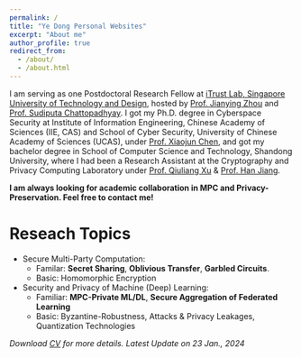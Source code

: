 ```yaml
---
permalink: /
title: "Ye Dong Personal Websites"
excerpt: "About me"
author_profile: true
redirect_from: 
  - /about/
  - /about.html
---
```

I am serving as one Postdoctoral Research Fellow at [iTrust Lab, Singapore University of Technology and Design](https://itrust.sutd.edu.sg/), hosted by [Prof. Jianying Zhou](http://jianying.space/) and [Prof. Sudiputa Chattopadhyay](https://istd.sutd.edu.sg/people/faculty/sudipta-chattopadhyay/). 
I got my Ph.D. degree in Cyberspace Security at Institute of Information Engineering, Chinese Academy of Sciences (IIE, CAS) and School of Cyber Security, University of Chinese Academy of Sciences (UCAS), under [Prof. Xiaojun Chen](http://people.ucas.ac.cn/~0040771), and got my bachelor degree in School of Computer Science and Technology, Shandong University, where I had been a Research Assistant at the Cryptography and Privacy Computing Laboratory under [Prof. Qiuliang Xu](https://faculty.sdu.edu.cn/xuqiuliang/en/index/407176/list/index.htm) & [Prof. Han Jiang](http://www.en.sc.sdu.edu.cn/info/1028/1155.htm).

**I am always looking for academic collaboration in MPC and Privacy-Preservation. Feel free to contact me!**


Reseach Topics
======
- Secure Multi-Party Computation: 
  - Familar: **Secret Sharing**, **Oblivious Transfer**, **Garbled Circuits**. 
  - Basic: Homomorphic Encryption
- Security and Privacy of Machine (Deep) Learning:
  - Familiar: **MPC-Private ML/DL**, **Secure Aggregation of Federated Learning**
  - Basic: Byzantine-Robustness, Attacks & Privacy Leakages, Quantization
Technologies 


*Download [CV](/files/CV_YeDong.pdf) for more details. Latest Update on 23 Jan., 2024*

<style>
#clustrmaps-widget {
    width: 10px;  /* Adjust width as needed */
    height: 10px; /* Adjust height as needed */
}
</style>

<div id="clustrmaps-widget"></div>
<script type="text/javascript" id="clustrmaps" src="//clustrmaps.com/map_v2.js?d=myIcfSm6nSakALWRvGdSczeehrJkaaIW7KM0lXM24Iw&cl=ffffff&w=a"></script>
